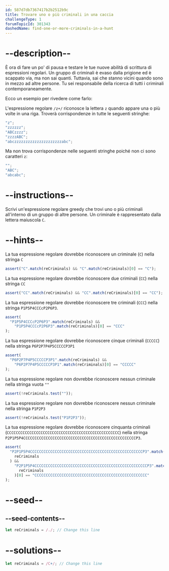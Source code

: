 ```yaml
---
id: 587d7db7367417b2b2512b9c
title: Trovare uno o più criminali in una caccia
challengeType: 1
forumTopicId: 301343
dashedName: find-one-or-more-criminals-in-a-hunt
---
```


# --description--

È ora di fare un po' di pausa e testare le tue nuove abilità di scrittura di espressioni regolari. Un gruppo di criminali è evaso dalla prigione ed è scappato via, ma non sai quanti. Tuttavia, sai che stanno vicini quando sono in mezzo ad altre persone. Tu sei responsabile della ricerca di tutti i criminali contemporaneamente.

Ecco un esempio per rivedere come farlo:

L'espressione regolare `/z+/` riconosce la lettera `z` quando appare una o più volte in una riga. Troverà corrispondenze in tutte le seguenti stringhe:

```js
"z";
"zzzzzz";
"ABCzzzz";
"zzzzABC";
"abczzzzzzzzzzzzzzzzzzzzzabc";
```

Ma non trova corrispondenze nelle seguenti stringhe poiché non ci sono caratteri `z`:

```js
"";
"ABC";
"abcabc";
```

# --instructions--

Scrivi un'espressione regolare greedy che trovi uno o più criminali all'interno di un gruppo di altre persone. Un criminale è rappresentato dalla lettera maiuscola `C`.

# --hints--

La tua espressione regolare dovrebbe riconoscere un criminale (`C`) nella stringa `C`

```js
assert("C".match(reCriminals) && "C".match(reCriminals)[0] == "C");
```

La tua espressione regolare dovrebbe riconoscere due criminali (`CC`) nella stringa `CC`

```js
assert("CC".match(reCriminals) && "CC".match(reCriminals)[0] == "CC");
```

La tua espressione regolare dovrebbe riconoscere tre criminali (`CCC`) nella stringa `P1P5P4CCCcP2P6P3`.

```js
assert(
  "P1P5P4CCCcP2P6P3".match(reCriminals) &&
    "P1P5P4CCCcP2P6P3".match(reCriminals)[0] == "CCC"
);
```

La tua espressione regolare dovrebbe riconoscere cinque criminali (`CCCCC`) nella stringa `P6P2P7P4P5CCCCCP3P1`

```js
assert(
  "P6P2P7P4P5CCCCCP3P1".match(reCriminals) &&
    "P6P2P7P4P5CCCCCP3P1".match(reCriminals)[0] == "CCCCC"
);
```

La tua espressione regolare non dovrebbe riconoscere nessun criminale nella stringa vuota `""`

```js
assert(!reCriminals.test(""));
```

La tua espressione regolare non dovrebbe riconoscere nessun criminale nella stringa `P1P2P3`

```js
assert(!reCriminals.test("P1P2P3"));
```

La tua espressione regolare dovrebbe riconoscere cinquanta criminali (`CCCCCCCCCCCCCCCCCCCCCCCCCCCCCCCCCCCCCCCCCCCCCCCCCC`) nella stringa `P2P1P5P4CCCCCCCCCCCCCCCCCCCCCCCCCCCCCCCCCCCCCCCCCCCCCCCCCCP3`.

```js
assert(
  "P2P1P5P4CCCCCCCCCCCCCCCCCCCCCCCCCCCCCCCCCCCCCCCCCCCCCCCCCCP3".match(
    reCriminals
  ) &&
    "P2P1P5P4CCCCCCCCCCCCCCCCCCCCCCCCCCCCCCCCCCCCCCCCCCCCCCCCCCP3".match(
      reCriminals
    )[0] == "CCCCCCCCCCCCCCCCCCCCCCCCCCCCCCCCCCCCCCCCCCCCCCCCCC"
);
```

# --seed--

## --seed-contents--

```js
let reCriminals = /./; // Change this line
```

# --solutions--

```js
let reCriminals = /C+/; // Change this line
```
